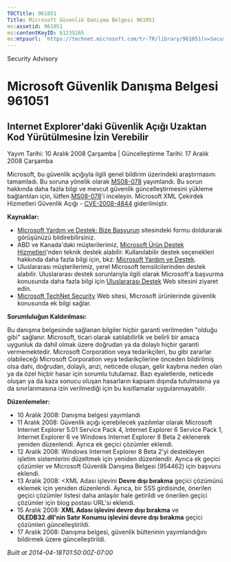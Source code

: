 ```yaml
---
TOCTitle: 961051
Title: Microsoft Güvenlik Danışma Belgesi 961051
ms:assetid: 961051
ms:contentKeyID: 61235265
ms:mtpsurl: 'https://technet.microsoft.com/tr-TR/library/961051(v=Security.10)'
---
```


Security Advisory

Microsoft Güvenlik Danışma Belgesi 961051
=========================================

Internet Explorer'daki Güvenlik Açığı Uzaktan Kod Yürütülmesine İzin Verebilir
------------------------------------------------------------------------------

Yayım Tarihi: 10 Aralık 2008 Çarşamba | Güncelleştirme Tarihi: 17 Aralık 2008 Çarşamba

Microsoft, bu güvenlik açığıyla ilgili genel bildirim üzerindeki araştırmasını tamamladı. Bu soruna yönelik olarak [MS08-078](http://go.microsoft.com/fwlink/?linkid=137335) yayımlandı. Bu sorun hakkında daha fazla bilgi ve mevcut güvenlik güncelleştirmesini yükleme bağlantıları için, lütfen [MS08-078](http://go.microsoft.com/fwlink/?linkid=137335)'i inceleyin. Microsoft XML Çekirdek Hizmetleri Güvenlik Açığı - [CVE-2008-4844](http://www.cve.mitre.org/cgi-bin/cvename.cgi?name=cve-2008-4844) giderilmiştir.

**Kaynaklar:**

-   [Microsoft Yardım ve Destek: Bize Başvurun](https://support.microsoft.com/common/survey.aspx?scid=sw;en;1257&amp;showpage=1&amp;ws=technet&amp;sd=tech) sitesindeki formu doldurarak görüşünüzü bildirebilirsiniz.
-   ABD ve Kanada'daki müşterilerimiz, [Microsoft Ürün Destek Hizmetleri](http://go.microsoft.com/fwlink/?linkid=21131)'nden teknik destek alabilir. Kullanılabilir destek seçenekleri hakkında daha fazla bilgi için, bkz: [Microsoft Yardım ve Destek](http://support.microsoft.com/).
-   Uluslararası müşterilerimiz, yerel Microsoft temsilcilerinden destek alabilir. Uluslararası destek sorunlarıyla ilgili olarak Microsoft'a başvurma konusunda daha fazla bilgi için [Uluslararası Destek](http://go.microsoft.com/fwlink/?linkid=21155) Web sitesini ziyaret edin.
-   [Microsoft TechNet Security](http://go.microsoft.com/fwlink/?linkid=21132) Web sitesi, Microsoft ürünlerinde güvenlik konusunda ek bilgi sağlar.

**Sorumluluğun Kaldırılması:**

Bu danışma belgesinde sağlanan bilgiler hiçbir garanti verilmeden "olduğu gibi" sağlanır. Microsoft, ticari olarak satılabilirlik ve belirli bir amaca uygunluk da dahil olmak üzere doğrudan ya da dolaylı hiçbir garanti vermemektedir. Microsoft Corporation veya tedarikçileri, bu gibi zararlar olabileceği Microsoft Corporation veya tedarikçilerine önceden bildirilmiş olsa dahi, doğrudan, dolaylı, arızi, neticede oluşan, gelir kaybına neden olan ya da özel hiçbir hasar için sorumlu tutulamaz. Bazı eyaletlerde, neticede oluşan ya da kaza sonucu oluşan hasarların kapsam dışında tutulmasına ya da sınırlanmasına izin verilmediği için bu kısıtlamalar uygulanmayabilir.

**Düzenlemeler:**

-   10 Aralık 2008: Danışma belgesi yayımlandı
-   11 Aralık 2008: Güvenlik açığı içerebilecek yazılımlar olarak Microsoft Internet Explorer 5.01 Service Pack 4, Internet Explorer 6 Service Pack 1, Internet Explorer 6 ve Windows Internet Explorer 8 Beta 2 eklenerek yeniden düzenlendi. Ayrıca ek geçici çözümler eklendi.
-   12 Aralık 2008: Windows Internet Explorer 8 Beta 2'yi destekleyen işletim sistemlerini düzeltmek için yeniden düzenlendir. Ayrıca ek geçici çözümler ve Microsoft Güvenlik Danışma Belgesi (954462) için başvuru eklendi.
-   13 Aralık 2008: &lt;XML Adası işlevini **Devre dışı bırakma** geçici çözümünü eklemek için yeniden düzenlendi. Ayrıca, bir SSS girdisinde, önerilen geçici çözümler listesi daha anlaşılır hale getirildi ve önerilen geçici çözümler için blog postası URL'si eklendi.
-   15 Aralık 2008: **XML Adası işlevini devre dışı bırakma** ve **OLEDB32.dll'nin Satır Konumu işlevini devre dışı bırakma** geçici çözümleri güncelleştirildi.
-   17 Aralık 2008: Danışma belgesi, güvenlik bülteninin yayımlandığını bildirmek üzere güncelleştirildi.

*Built at 2014-04-18T01:50:00Z-07:00*
